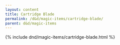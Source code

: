 ```yaml
---
layout: content
title: Cartridge Blade
permalink: /d&d/magic-items/cartridge-blade/
parent: d&d/magic-items
---
```


{% include dnd/magic-items/cartridge-blade.html %}